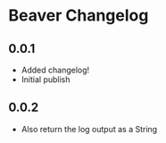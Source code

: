 # Beaver Changelog

## 0.0.1
- Added changelog!
- Initial publish

## 0.0.2
- Also return the log output as a String